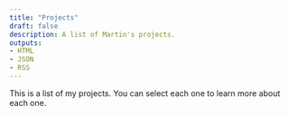```yaml
---
title: "Projects"
draft: false
description: A list of Martin's projects.
outputs:
- HTML
- JSON
- RSS
---
```


This is a list of my projects. You can select each one to learn more about each one.


